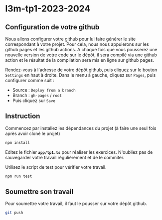 # l3m-tp1-2023-2024

## Configuration de votre github

Nous allons configurer votre github pour lui faire générer le site correspondant à votre projet.
Pour cela, nous nous appuierons sur les github pages et les github actions. 
A chaque fois que vous pousserez une nouvelle version de votre code sur le dépôt, il sera compilé via une github action et le résultat de la compilation sera mis en ligne sur github pages.

Rendez-vous à l'adresse de votre dépôt github, puis cliquez sur le bouton `Settings` en haut à droite.
Dans le menu à gauche, cliquez sur `Pages`, puis configurer comme suit :

* Source : `Deploy from a branch`
* Branch : `gh-pages`  /  `root`
* Puis cliquez sur `Save`

## Instruction

Commencez par installez les dépendances du projet (à faire une seul fois après avoir cloné le projet)

```bash
npm install
```

Editez le fichier **`app/tp1.ts`** pour réaliser les exercices.
N'oubliez pas de sauvegarder votre travail régulièrement et de le commiter.

Utilisez le script de test pour vérifier votre travail.

```bash
npm run test
```

## Soumettre son travail

Pour soumettre votre travail, il faut le pousser sur votre dépôt github.

```bash
git push
```
